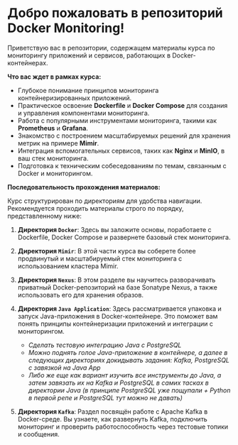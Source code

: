 # Добро пожаловать в репозиторий Docker Monitoring!

Приветствую вас в репозитории, содержащем материалы курса по мониторингу приложений и сервисов, работающих в Docker-контейнерах.

**Что вас ждет в рамках курса:**

* Глубокое понимание принципов мониторинга контейнеризированных приложений.
* Практическое освоение **Dockerfile** и **Docker Compose** для создания и управления компонентами мониторинга.
* Работа с популярными инструментами мониторинга, такими как **Prometheus** и **Grafana**.
* Знакомство с построением масштабируемых решений для хранения метрик на примере **Mimir**.
* Интеграция вспомогательных сервисов, таких как **Nginx** и **MinIO**, в ваш стек мониторинга.
* Подготовка к техническим собеседованиям по темам, связанным с Docker и мониторингом.

**Последовательность прохождения материалов:**

Курс структурирован по директориям для удобства навигации. Рекомендуется проходить материалы строго по порядку, представленному ниже:

1.  **Директория `Docker`**: Здесь вы заложите основы, поработаете с Dockerfile, Docker Compose и развернете базовый стек мониторинга.

2.  **Директория `Mimir`**: В этой части курса вы соберете более продвинутый и масштабируемый стек мониторинга с использованием кластера Mimir.
3.  **Директория `Nexus`**: В этом разделе вы научитесь разворачивать приватный Docker-репозиторий на базе Sonatype Nexus, а также использовать его для хранения образов.
4.  **Директория `Java Application`**: Здесь рассматривается упаковка и запуск Java-приложения в Docker-контейнере. Это поможет вам понять принципы контейнеризации приложений и интеграции с мониторингом.
    - _Сделать тестовую интеграцию Java с PostgreSQL_
    - _Можно поднять голое Java-приложение в контейнере, а далее в следующих директориях докидывать задания: Kafka, PostgreSQL с завязкой на Java App_
    - _Либо же еще как вариант изучить все инструменты до Java, а затем завязать их на Kafka и PostgreSQL в самих тасках в директории Java (в принципе PostgreSQL уже пощупали + Python в первой репе и PostgreSQL тут можно не давать)_
5.  **Директория `Kafka`**: Раздел посвящён работе с Apache Kafka в Docker-среде. Вы узнаете, как развернуть Kafka, подключить мониторинг и проверить работоспособность через тестовые топики и сообщения.
